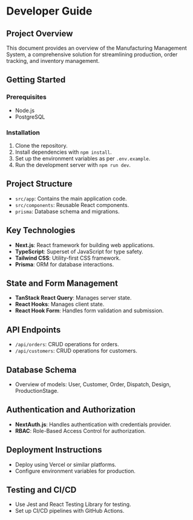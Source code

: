 # Developer Guide

## Project Overview
This document provides an overview of the Manufacturing Management System, a comprehensive solution for streamlining production, order tracking, and inventory management.

## Getting Started
### Prerequisites
- Node.js
- PostgreSQL

### Installation
1. Clone the repository.
2. Install dependencies with `npm install`.
3. Set up the environment variables as per `.env.example`.
4. Run the development server with `npm run dev`.

## Project Structure
- `src/app`: Contains the main application code.
- `src/components`: Reusable React components.
- `prisma`: Database schema and migrations.

## Key Technologies
- **Next.js**: React framework for building web applications.
- **TypeScript**: Superset of JavaScript for type safety.
- **Tailwind CSS**: Utility-first CSS framework.
- **Prisma**: ORM for database interactions.

## State and Form Management
- **TanStack React Query**: Manages server state.
- **React Hooks**: Manages client state.
- **React Hook Form**: Handles form validation and submission.

## API Endpoints
- `/api/orders`: CRUD operations for orders.
- `/api/customers`: CRUD operations for customers.

## Database Schema
- Overview of models: User, Customer, Order, Dispatch, Design, ProductionStage.

## Authentication and Authorization
- **NextAuth.js**: Handles authentication with credentials provider.
- **RBAC**: Role-Based Access Control for authorization.

## Deployment Instructions
- Deploy using Vercel or similar platforms.
- Configure environment variables for production.

## Testing and CI/CD
- Use Jest and React Testing Library for testing.
- Set up CI/CD pipelines with GitHub Actions.
